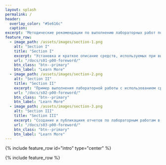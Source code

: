 ```yaml
---
layout: splash
permalink: /
header:
  overlay_color: "#5e616c"
  caption:
excerpt: 'Методические рекомендации по выполнению лабораторных работ по дисциплине «Операционные системы GNU/Linux».'
feature_row:
  - image_path: /assets/images/section-1.png
    alt: "Section I"
    title: "Section I"
    excerpt: "Установка и краткое описание средств, используемых при выполнении лабораторных работ"
    url: "/docs/s01-p00-foreword/"
    btn_class: "btn--primary"
    btn_label: "Learn More"
  - image_path: /assets/images/section-2.png
    alt: "Section II"
    title: "Section II"
    excerpt: "Пример выполнения лабораторной работы с использованием средств Docker"
    url: "/docs/s02-p00-foreword/"
    btn_class: "btn--primary"
    btn_label: "Learn More"
  - image_path: /assets/images/section-3.png
    alt: "Section III"
    title: "Section III"
    excerpt: "Создание и публикациия отчетов по лабораторным работам в виде сайта"
    url: "/docs/s03-p00-foreword/"
    btn_class: "btn--primary"
    btn_label: "Learn More"
---
```


{% include feature_row id="intro" type="center" %}

{% include feature_row %}